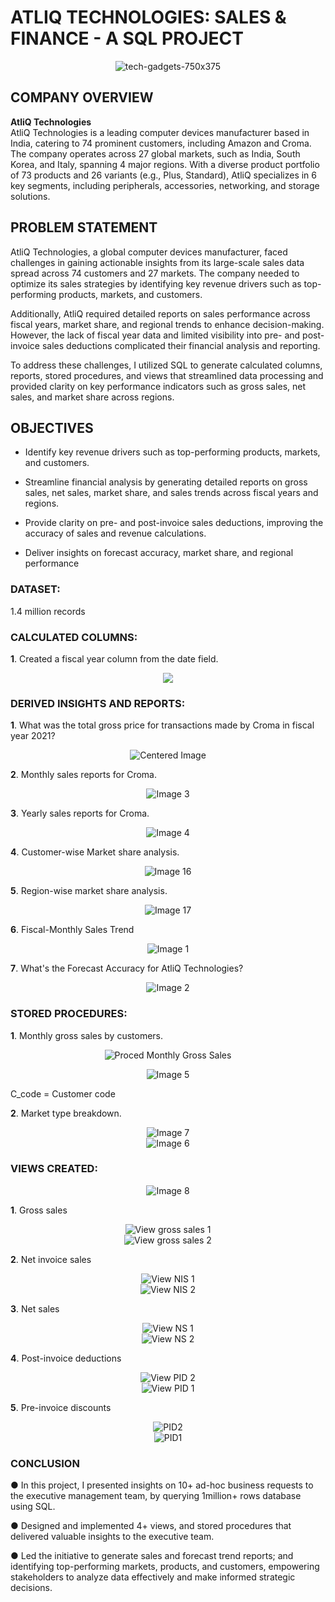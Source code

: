 # ATLIQ TECHNOLOGIES: SALES & FINANCE - A SQL PROJECT
<p align="center">
  <img src="https://github.com/user-attachments/assets/6c601e2a-0622-44c3-bcee-672c632e7cb3" alt="tech-gadgets-750x375">
</p>

## COMPANY OVERVIEW

**AtliQ Technologies**  
AtliQ Technologies is a leading computer devices manufacturer based in India, catering to 74 prominent customers, including Amazon and Croma. The company operates across 27 global markets, such as India, South Korea, and Italy, spanning 4 major regions. With a diverse product portfolio of 73 products and 26 variants (e.g., Plus, Standard), AtliQ specializes in 6 key segments, including peripherals, accessories, networking, and storage solutions.

## PROBLEM STATEMENT

AtliQ Technologies, a global computer devices manufacturer, faced challenges in gaining actionable insights from its large-scale sales data spread across 74 customers and 27 markets. The company needed to optimize its sales strategies by identifying key revenue drivers such as top-performing products, markets, and customers.

Additionally, AtliQ required detailed reports on sales performance across fiscal years, market share, and regional trends to enhance decision-making. However, the lack of fiscal year data and limited visibility into pre- and post-invoice sales deductions complicated their financial analysis and reporting.

To address these challenges, I utilized SQL to generate calculated columns, reports, stored procedures, and views that streamlined data processing and provided clarity on key performance indicators such as gross sales, net sales, and market share across regions.

## OBJECTIVES
- Identify key revenue drivers such as top-performing products, markets, and customers.

- Streamline financial analysis by generating detailed reports on gross sales, net sales, market share, and sales trends across fiscal years and regions.

- Provide clarity on pre- and post-invoice sales deductions, improving the accuracy of sales and revenue calculations.

- Deliver insights on forecast accuracy, market share, and regional performance

### DATASET: 
1.4 million records

### CALCULATED COLUMNS:
**1**. Created a fiscal year column from the date field.
<p align="center">
  <img src="https://github.com/user-attachments/assets/767c4020-97ed-4bca-9f0c-3340db943ecf" alt"Centered Image" />
</p>

### DERIVED INSIGHTS AND REPORTS:
**1**. What was the total gross price for transactions made by Croma in fiscal year 2021?
<p align="center">
  <img src="https://github.com/user-attachments/assets/6cbd3d71-8d3e-4096-814f-c8620480851a" alt="Centered Image" />
</p>

**2**. Monthly sales reports for Croma.
<p align="center">
  <img src="https://github.com/user-attachments/assets/71e613b4-9e5e-42a6-88e1-d22bf7196c84" alt="Image 3" />
</p>
 
**3**. Yearly sales reports for Croma.
<p align="center">
  <img src="https://github.com/user-attachments/assets/5d591ce6-bbbf-42f3-b25a-4fa9f3e3f393" alt="Image 4" />
</p>

**4**. Customer-wise Market share analysis.
<p align="center">
  <img src="https://github.com/user-attachments/assets/e5cde5a8-4dc1-4749-ab12-e85be19d2f83" alt="Image 16" />
</p>

**5**. Region-wise market share analysis.
<p align="center">
  <img src="https://github.com/user-attachments/assets/27077a46-cd71-41a9-8aff-bcbf704e0f73" alt="Image 17" />
</p>

**6**. Fiscal-Monthly Sales Trend
<p align="center">
  <img src="https://github.com/user-attachments/assets/bdf7251b-7456-44f1-8727-78710719290c" alt="Image 1" />
</p>

**7**. What's the Forecast Accuracy for AtliQ Technologies?
<p align="center">
  <img src="https://github.com/user-attachments/assets/5714e9f8-1ab8-4a92-ac7a-1751e51e4f77" alt="Image 2" />
</p>

### STORED PROCEDURES:
**1**. Monthly gross sales by customers.
<div align="center">
  <img src="https://github.com/user-attachments/assets/c43d1700-042b-427c-824c-4d9d72780162" alt="Proced Monthly Gross Sales">
</div>

  <p align="center">
  <img src="https://github.com/user-attachments/assets/bebf0cad-7ae3-4c46-80f9-f3339fa2cadd" alt="Image 5" />
</p>
C_code = Customer code

**2**. Market type breakdown.
<p align="center">
  <img src="https://github.com/user-attachments/assets/7b72f70a-e6f2-40d5-bd55-ff0c27111a5c" alt="Image 7" />
  <br />
  <img src="https://github.com/user-attachments/assets/ad042db8-0aae-4be4-ab90-e7b1ab18ac18" alt="Image 6" />
</p>

### VIEWS CREATED:
<p align="center">
  <img src="https://github.com/user-attachments/assets/b4d1e5ad-417e-4a2d-8955-b9a38110592c" alt="Image 8" />
</p>

**1**. Gross sales
<div align="center">
  <img src="https://github.com/user-attachments/assets/58e82217-74d8-4bc6-a7cb-bf649c741368" alt="View gross sales 1"><br>
  <img src="https://github.com/user-attachments/assets/cdd8244c-2a8a-4996-ab3b-0f515477d42b" alt="View gross sales 2">
</div>  

**2**. Net invoice sales
<div align="center">
  <img src="https://github.com/user-attachments/assets/982da616-efcf-4fba-9634-e26bf656cdd3" alt="View NIS 1"><br>
  <img src="https://github.com/user-attachments/assets/de1a7492-dfc8-4d4e-9e94-a718820eec7a" alt="View NIS 2">
</div>


**3**. Net sales
<div align="center">
  <img src="https://github.com/user-attachments/assets/147cab8b-0e23-46af-a58e-2202fa193dd6" alt="View NS 1"><br>
  <img src="https://github.com/user-attachments/assets/6a6a5c4e-96e8-4f34-9541-fabb4fc08696" alt="View NS 2">
</div>

**4**. Post-invoice deductions
<div align="center">
  <img src="https://github.com/user-attachments/assets/be71980c-3e6a-4a16-8e0f-21909f9f7e2a" alt="View PID 2"><br>
  <img src="https://github.com/user-attachments/assets/5b93585b-3d99-49bc-9ad7-6e608d12ce87" alt="View PID 1">
</div>

**5**. Pre-invoice discounts
<div align="center">
  <img src="https://github.com/user-attachments/assets/3f9bfe6f-7cd2-4ba9-b6b6-db21e23b6dd0" alt="PID2"><br>
  <img src="https://github.com/user-attachments/assets/ada5ccc0-a130-439e-a6da-efd66eaf1fb7" alt="PID1">
</div>

### CONCLUSION 
●	In this project, I presented insights on 10+ ad-hoc business requests to the executive management team, by querying 1million+ rows database using SQL.

●	Designed and implemented 4+ views, and stored procedures that delivered valuable insights to the executive team.

●	Led the initiative to generate sales and forecast trend reports; and identifying top-performing markets, products, and customers, empowering stakeholders to analyze data effectively and make informed strategic decisions.
